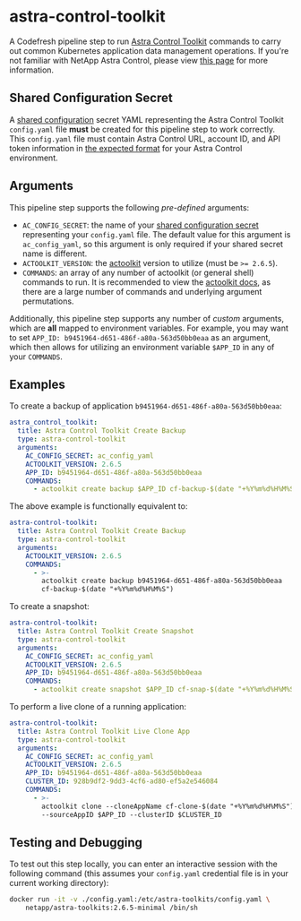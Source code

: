 # astra-control-toolkit

A Codefresh pipeline step to run [Astra Control Toolkit](https://github.com/NetApp/netapp-astra-toolkits/) commands to carry out common Kubernetes application data management operations. If you're not familiar with NetApp Astra Control, please view [this page](https://www.netapp.com/cloud-services/astra/) for more information.

## Shared Configuration Secret

A [shared configuration](https://g.codefresh.io/account-admin/account-conf/shared-config) secret YAML representing the Astra Control Toolkit `config.yaml` file **must** be created for this pipeline step to work correctly. This `config.yaml` file must contain Astra Control URL, account ID, and API token information in [the expected format](https://github.com/NetApp/netapp-astra-toolkits#authentication) for your Astra Control environment.

## Arguments

This pipeline step supports the following *pre-defined* arguments:

* `AC_CONFIG_SECRET`: the name of your [shared configuration secret](#shared-configuration-secret) representing your `config.yaml` file. The default value for this argument is `ac_config_yaml`, so this argument is only required if your shared secret name is different.
* `ACTOOLKIT_VERSION`: the [actoolkit](https://github.com/NetApp/netapp-astra-toolkits/tags) version to utilize (must be `>= 2.6.5`).
* `COMMANDS`: an array of any number of actoolkit (or general shell) commands to run. It is recommended to view the [actoolkit docs](https://github.com/NetApp/netapp-astra-toolkits/tree/main/docs#toolkit-functions), as there are a large number of commands and underlying argument permutations.

Additionally, this pipeline step supports any number of *custom* arguments, which are **all** mapped to environment variables. For example, you may want to set `APP_ID: b9451964-d651-486f-a80a-563d50bb0eaa` as an argument, which then allows for utilizing an environment variable `$APP_ID` in any of your `COMMANDS`.

## Examples

To create a backup of application `b9451964-d651-486f-a80a-563d50bb0eaa`:

```yaml
astra_control_toolkit:
  title: Astra Control Toolkit Create Backup
  type: astra-control-toolkit
  arguments:
    AC_CONFIG_SECRET: ac_config_yaml
    ACTOOLKIT_VERSION: 2.6.5
    APP_ID: b9451964-d651-486f-a80a-563d50bb0eaa
    COMMANDS:
      - actoolkit create backup $APP_ID cf-backup-$(date "+%Y%m%d%H%M%S")
```

The above example is functionally equivalent to:

```yaml
astra-control-toolkit:
  title: Astra Control Toolkit Create Backup
  type: astra-control-toolkit
  arguments:
    ACTOOLKIT_VERSION: 2.6.5
    COMMANDS:
      - >-
        actoolkit create backup b9451964-d651-486f-a80a-563d50bb0eaa
        cf-backup-$(date "+%Y%m%d%H%M%S")
```

To create a snapshot:

```yaml
astra-control-toolkit:
  title: Astra Control Toolkit Create Snapshot
  type: astra-control-toolkit
  arguments:
    AC_CONFIG_SECRET: ac_config_yaml
    ACTOOLKIT_VERSION: 2.6.5
    APP_ID: b9451964-d651-486f-a80a-563d50bb0eaa
    COMMANDS:
      - actoolkit create snapshot $APP_ID cf-snap-$(date "+%Y%m%d%H%M%S")
```

To perform a live clone of a running application:

```yaml
astra-control-toolkit:
  title: Astra Control Toolkit Live Clone App
  type: astra-control-toolkit
  arguments:
    AC_CONFIG_SECRET: ac_config_yaml
    ACTOOLKIT_VERSION: 2.6.5
    APP_ID: b9451964-d651-486f-a80a-563d50bb0eaa
    CLUSTER_ID: 928b9df2-9dd3-4cf6-ad80-ef5a2e546084
    COMMANDS:
      - >-
        actoolkit clone --cloneAppName cf-clone-$(date "+%Y%m%d%H%M%S")
        --sourceAppID $APP_ID --clusterID $CLUSTER_ID
```

## Testing and Debugging

To test out this step locally, you can enter an interactive session with the following command (this assumes your `config.yaml` credential file is in your current working directory):

```sh
docker run -it -v ./config.yaml:/etc/astra-toolkits/config.yaml \
    netapp/astra-toolkits:2.6.5-minimal /bin/sh
```
